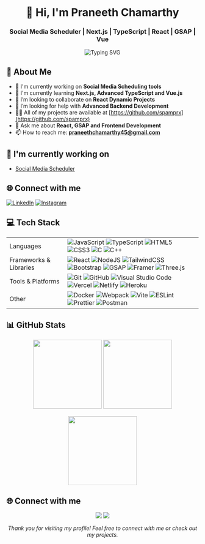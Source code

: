<h1 align="center">👋 Hi, I'm Praneeth Chamarthy</h1>
<h3 align="center">Social Media Scheduler | Next.js | TypeScript | React | GSAP | Vue</h3>

<p align="center">
  <img src="https://readme-typing-svg.herokuapp.com?font=Fira+Code&pause=1000&color=2986CC&center=true&vCenter=true&width=435&lines=Front+End+Developer;Always+learning+new+things" alt="Typing SVG" />
</p>

## 🚀 About Me
- 🔭 I'm currently working on **Social Media Scheduling tools**
- 🌱 I'm currently learning **Next.js, Advanced TypeScript and Vue.js**
- 👯 I’m looking to collaborate on **React Dynamic Projects**
- 🤝 I’m looking for help with **Advanced Backend Development**
- 👨‍💻 All of my projects are available at [https://github.com/spamprx](https://github.com/spamprx)
- 💬 Ask me about **React, GSAP and Frontend Development**
- 📫 How to reach me: **praneethchamarthy45@gmail.com**

## 🔭 I'm currently working on
- [Social Media Scheduler](https://github.com/spamprx/Scheduler)

## 🌐 Connect with me
[![LinkedIn](https://img.shields.io/badge/LinkedIn-0077B5?style=for-the-badge&logo=linkedin&logoColor=white)](https://linkedin.com/in/praneeth-chamarthy)
[![Instagram](https://img.shields.io/badge/Instagram-E4405F?style=for-the-badge&logo=instagram&logoColor=white)](https://instagram.com/praneeth__chamarthy)

## 💻 Tech Stack

<table>
  <tr>
    <td>Languages</td>
    <td>
      <img src="https://img.shields.io/badge/javascript-%23323330.svg?style=for-the-badge&logo=javascript&logoColor=%23F7DF1E" alt="JavaScript" />
      <img src="https://img.shields.io/badge/typescript-%23007ACC.svg?style=for-the-badge&logo=typescript&logoColor=white" alt="TypeScript" />
      <img src="https://img.shields.io/badge/html5-%23E34F26.svg?style=for-the-badge&logo=html5&logoColor=white" alt="HTML5" />
      <img src="https://img.shields.io/badge/css3-%231572B6.svg?style=for-the-badge&logo=css3&logoColor=white" alt="CSS3" />
      <img src="https://img.shields.io/badge/c-%2300599C.svg?style=for-the-badge&logo=c&logoColor=white" alt="C" />
      <img src="https://img.shields.io/badge/c++-%2300599C.svg?style=for-the-badge&logo=c%2B%2B&logoColor=white" alt="C++" />
    </td>
  </tr>
  <tr>
    <td>Frameworks & Libraries</td>
    <td>
      <img src="https://img.shields.io/badge/react-%2320232a.svg?style=for-the-badge&logo=react&logoColor=%2361DAFB" alt="React" />
      <img src="https://img.shields.io/badge/node.js-6DA55F?style=for-the-badge&logo=node.js&logoColor=white" alt="NodeJS" />
      <img src="https://img.shields.io/badge/tailwindcss-%2338B2AC.svg?style=for-the-badge&logo=tailwind-css&logoColor=white" alt="TailwindCSS" />
      <img src="https://img.shields.io/badge/bootstrap-%23563D7C.svg?style=for-the-badge&logo=bootstrap&logoColor=white" alt="Bootstrap" />
      <img src="https://img.shields.io/badge/GSAP-88CE02?style=for-the-badge&logo=greensock&logoColor=white" alt="GSAP" />
      <img src="https://img.shields.io/badge/Framer-black?style=for-the-badge&logo=framer&logoColor=blue" alt="Framer" />
      <img src="https://img.shields.io/badge/threejs-black?style=for-the-badge&logo=three.js&logoColor=white" alt="Three.js" />
    </td>
  </tr>
  <tr>
    <td>Tools & Platforms</td>
    <td>
      <img src="https://img.shields.io/badge/git-%23F05033.svg?style=for-the-badge&logo=git&logoColor=white" alt="Git" />
      <img src="https://img.shields.io/badge/github-%23121011.svg?style=for-the-badge&logo=github&logoColor=white" alt="GitHub" />
      <img src="https://img.shields.io/badge/Visual%20Studio%20Code-0078d7.svg?style=for-the-badge&logo=visual-studio-code&logoColor=white" alt="Visual Studio Code" />
      <img src="https://img.shields.io/badge/vercel-%23000000.svg?style=for-the-badge&logo=vercel&logoColor=white" alt="Vercel" />
      <img src="https://img.shields.io/badge/netlify-%23000000.svg?style=for-the-badge&logo=netlify&logoColor=#00C7B7" alt="Netlify" />
      <img src="https://img.shields.io/badge/heroku-%23430098.svg?style=for-the-badge&logo=heroku&logoColor=white" alt="Heroku" />
    </td>
  </tr>
  <tr>
    <td>Other</td>
    <td>
      <img src="https://img.shields.io/badge/docker-%230db7ed.svg?style=for-the-badge&logo=docker&logoColor=white" alt="Docker" />
      <img src="https://img.shields.io/badge/webpack-%238DD6F9.svg?style=for-the-badge&logo=webpack&logoColor=black" alt="Webpack" />
      <img src="https://img.shields.io/badge/vite-%23646CFF.svg?style=for-the-badge&logo=vite&logoColor=white" alt="Vite" />
      <img src="https://img.shields.io/badge/ESLint-4B3263?style=for-the-badge&logo=eslint&logoColor=white" alt="ESLint" />
      <img src="https://img.shields.io/badge/Prettier-F7B93E?style=for-the-badge&logo=prettier&logoColor=white" alt="Prettier" />
      <img src="https://img.shields.io/badge/Postman-FF6C37?style=for-the-badge&logo=postman&logoColor=white" alt="Postman" />
    </td>
  </tr>
</table>

## 📊 GitHub Stats

<div align="center">
  <img height="180em" src="https://github-readme-stats.vercel.app/api?username=spamprx&show_icons=true&theme=radical" />
  <img height="180em" src="https://github-readme-streak-stats.herokuapp.com/?user=spamprx&theme=radical" />
</div>
<br/>
<div align="center">
  <img height="180em" src="https://github-profile-summary-cards.vercel.app/api/cards/profile-details?username=spamprx&theme=radical" />
</div>


## 🌐 Connect with me
<p align="center">
  <a href="https://linkedin.com/in/praneeth-chamarthy" target="_blank"><img src="https://img.icons8.com/color/48/000000/linkedin.png"/></a>
  <a href="https://instagram.com/praneeth__chamarthy" target="_blank"><img src="https://img.icons8.com/color/48/000000/instagram-new.png"/></a>
</p>



<p align="center">
  <i>Thank you for visiting my profile! Feel free to connect with me or check out my projects.</i>
</p>
